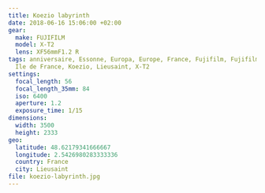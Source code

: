 ```yaml
---
title: Koezio labyrinth
date: 2018-06-16 15:06:00 +02:00
gear:
  make: FUJIFILM
  model: X-T2
  lens: XF56mmF1.2 R
tags: anniversaire, Essonne, Europa, Europe, France, Fujifilm, Fujifilm X-T2,
  Ile de France, Koezio, Lieusaint, X-T2
settings:
  focal_length: 56
  focal_length_35mm: 84
  iso: 6400
  aperture: 1.2
  exposure_time: 1/15
dimensions:
  width: 3500
  height: 2333
geo:
  latitude: 48.62179341666667
  longitude: 2.5426980283333336
  country: France
  city: Lieusaint
file: koezio-labyrinth.jpg
---
```



